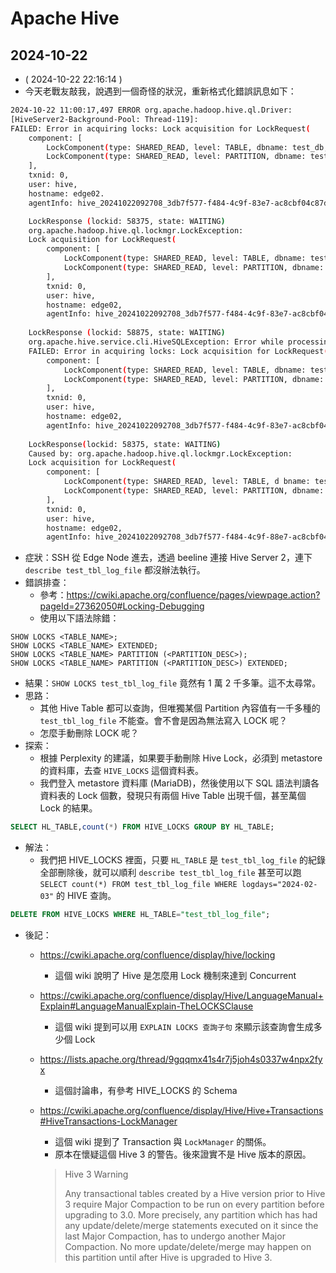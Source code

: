 # Apache Hive

## 2024-10-22

- ( 2024-10-22 22:16:14 )
- 今天老戰友敲我，說遇到一個奇怪的狀況，重新格式化錯誤訊息如下：
```bash
2024-10-22 11:00:17,497 ERROR org.apache.hadoop.hive.ql.Driver: 
[HiveServer2-Background-Pool: Thread-119]: 
FAILED: Error in acquiring locks: Lock acquisition for LockRequest(
    component: [
        LockComponent(type: SHARED_READ, level: TABLE, dbname: test_db, tablename: test_tbl_log_file, operationType: SELECT ), 
        LockComponent(type: SHARED_READ, level: PARTITION, dbname: test_db, tablename: test_tbl_log_file, partitionname: logdays=2024-02-03, operationType: SELECT)
    ], 
    txnid: 0, 
    user: hive, 
    hostname: edge02. 
    agentInfo: hive_20241022092708_3db7f577-f484-4c9f-83e7-ac8cbf04c87d) timed out after 5588288ms.

    LockResponse (lockid: 58375, state: WAITING) 
    org.apache.hadoop.hive.ql.lockmgr.LockException: 
    Lock acquisition for LockRequest(
        component: [
            LockComponent(type: SHARED_READ, level: TABLE, dbname: test_db, tablename: test_tbl_log_file, operationType: SELECT),
            LockComponent(type: SHARED_READ, level: PARTITION, dbname: test_db, tablename: test_tbl_log_file, partitionname: logdays=2024-02-03, operationType: SELECT)
        ], 
        txnid: 0, 
        user: hive, 
        hostname: edge02, 
        agentInfo: hive_20241022092708_3db7f577-f484-4c9f-83e7-ac8cbf04c87d) timed out after 5588288ms. 
    
    LockResponse (lockid: 58875, state: WAITING) 
    org.apache.hive.service.cli.HiveSQLException: Error while processing statement: 
    FAILED: Error in acquiring locks: Lock acquisition for LockRequest(
        component: [
            LockComponent(type: SHARED_READ, level: TABLE, dbname: test_db, tablename: test_tbl_log_file, operationType: SELECT),
            LockComponent(type: SHARED_READ, level: PARTITION, dbname: test_db, tablename: test_tbl_log_file, partitionname: logdays=2024-02-03, operationType: SELECT)
        ], 
        txnid: 0, 
        user: hive,
        hostname: edge02, 
        agentInfo: hive_20241022092708_3db7f577-f484-4c9f-83e7-ac8cbf04c87d) timed out after 5588288ms. 
    
    LockResponse(lockid: 58375, state: WAITING) 
    Caused by: org.apache.hadoop.hive.ql.lockmgr.LockException: 
    Lock acquisition for LockRequest(
        component: [
            LockComponent(type: SHARED_READ, level: TABLE, d bname: test_db, tablename: test_tbl_log_file, operationType: SELECT),
            LockComponent(type: SHARED_READ, level: PARTITION, dbname: test_db, tablename: test_tbl_log_file, partitionname: logdays=2024-02-03, operationType: SELECT)
        ], 
        txnid: 0, 
        user: hive, 
        hostname: edge02,
        agentInfo: hive_20241022092708_3db7f577-f484-4c9f-88e7-ac8cbf04c87d) timed out after 5588288ms. 
```
- 症狀：SSH 從 Edge Node 進去，透過 beeline 連接 Hive Server 2，連下 `describe test_tbl_log_file` 都沒辦法執行。
- 錯誤排查：
  - 參考：https://cwiki.apache.org/confluence/pages/viewpage.action?pageId=27362050#Locking-Debugging
  - 使用以下語法除錯：
```
SHOW LOCKS <TABLE_NAME>;
SHOW LOCKS <TABLE_NAME> EXTENDED;
SHOW LOCKS <TABLE_NAME> PARTITION (<PARTITION_DESC>);
SHOW LOCKS <TABLE_NAME> PARTITION (<PARTITION_DESC>) EXTENDED;
```
  - 結果：`SHOW LOCKS test_tbl_log_file` 竟然有 1 萬 2 千多筆。這不太尋常。
- 思路：
  - 其他 Hive Table 都可以查詢，但唯獨某個 Partition 內容值有一千多種的 `test_tbl_log_file` 不能查。會不會是因為無法寫入 LOCK 呢？
  - 怎麼手動刪除 LOCK 呢？
- 探索：
  - 根據 Perplexity 的建議，如果要手動刪除 Hive Lock，必須到 metastore 的資料庫，去查 `HIVE_LOCKS` 這個資料表。
  - 我們登入 metastore 資料庫 (MariaDB)，然後使用以下 SQL 語法判讀各資料表的 Lock 個數，發現只有兩個 Hive Table 出現千個，甚至萬個 Lock 的結果。
```sql
SELECT HL_TABLE,count(*) FROM HIVE_LOCKS GROUP BY HL_TABLE;
```
- 解法：
  - 我們把 HIVE_LOCKS 裡面，只要 `HL_TABLE` 是 `test_tbl_log_file` 的紀錄全部刪除後，就可以順利 `describe test_tbl_log_file` 甚至可以跑 `SELECT count(*) FROM test_tbl_log_file WHERE logdays="2024-02-03"` 的 HIVE 查詢。
```sql
DELETE FROM HIVE_LOCKS WHERE HL_TABLE="test_tbl_log_file";
```
- 後記：
  - https://cwiki.apache.org/confluence/display/hive/locking 
    - 這個 wiki 說明了 Hive 是怎麼用 Lock 機制來達到 Concurrent
  - https://cwiki.apache.org/confluence/display/Hive/LanguageManual+Explain#LanguageManualExplain-TheLOCKSClause 
    - 這個 wiki 提到可以用 `EXPLAIN LOCKS 查詢子句` 來顯示該查詢會生成多少個 Lock
  - https://lists.apache.org/thread/9gqqmx41s4r7j5joh4s0337w4npx2fyx
    - 這個討論串，有參考 HIVE_LOCKS 的 Schema
  - https://cwiki.apache.org/confluence/display/Hive/Hive+Transactions#HiveTransactions-LockManager
    - 這個 wiki 提到了 Transaction 與 `LockManager` 的關係。
    - 原本在懷疑這個 Hive 3 的警告。後來證實不是 Hive 版本的原因。
    
    > Hive 3 Warning
    > 
    > Any transactional tables created by a Hive version prior to Hive 3 require Major Compaction to be run on every partition before upgrading to 3.0.  More precisely, any partition which has had any update/delete/merge statements executed on it since the last Major Compaction, has to undergo another Major Compaction.  No more update/delete/merge may happen on this partition until after Hive is upgraded to Hive 3.
